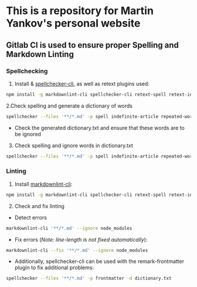 # This is a repository for Martin Yankov's personal website

## Gitlab CI is used to ensure proper Spelling and Markdown Linting 

### Spellchecking

1. Install & [spellchecker-cli](#https://github.com/tbroadley/spellchecker-cli.git), as well as retext plugins used:

```bash
npm install -g markdownlint-cli spellchecker-cli retext-spell retext-indefinite-article retext-repeated-words retext-syntax-mentions retext-syntax-urls
```

2.Check spelling and generate a dictionary of words

```bash
spellchecker --files '**/*.md' -p spell indefinite-article repeated-words syntax-mentions syntax-urls --generate-dictionary
```

- Check the generated dictionary.txt and ensure that these words are to be ignored

3. Check spelling and ignore words in dictionary.txt

```bash
spellchecker --files '**/*.md' -p spell indefinite-article repeated-words syntax-mentions syntax-urls -d dictionary.txt
```

### Linting

1. Install [markdownlint-cli](#https://github.com/igorshubovych/markdownlint-cli):

```bash
npm install -g markdownlint-cli spellchecker-cli retext-spell retext-indefinite-article retext-repeated-words retext-syntax-mentions retext-syntax-urls
```

2. Check and fix linting

- Detect errors

```bash
markdownlint-cli '**/*.md' --ignore node_modules
```

- Fix errors (*Note: line-length is not fixed automatically*):

```bash
markdownlint-cli --fix '**/*.md' --ignore node_modules
```

- Additionally, spellchecker-cli can be used with the remark-frontmatter plugin to fix additional problems:

```bash
spellchecker --files '**/*.md' -p frontmatter -d dictionary.txt
```
